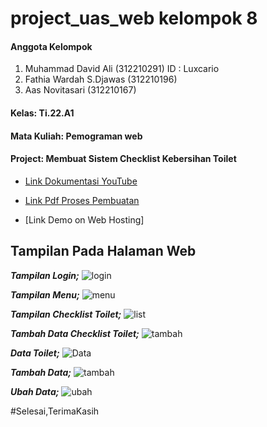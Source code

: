 # project_uas_web kelompok 8
#### Anggota Kelompok
1.  Muhammad David Ali (312210291) ID : Luxcario
2.  Fathia Wardah S.Djawas (312210196)
3.  Aas Novitasari (312210167)

#### Kelas: Ti.22.A1 
#### Mata Kuliah: Pemograman web
#### Project: Membuat Sistem  Checklist Kebersihan Toilet
- [Link Dokumentasi YouTube](https://youtu.be/VM8EkiNfaXc?si=oPOoi1j-HD4lmWB5)


- [Link Pdf Proses Pembuatan](https://drive.google.com/drive/folders/1CvkY79fjMUiKQwyi-vKk3F3QyH8Em8RT)


- [Link Demo on Web Hosting]


## Tampilan Pada Halaman Web
***Tampilan Login;***
![login](https://github.com/aasnovita114/project_uas_web/assets/116045324/31c4bf56-f8cd-4362-b39c-13bbb366de8d)

***Tampilan Menu;***
![menu](https://github.com/aasnovita114/project_uas_web/assets/116045324/b858347d-01fa-483c-9f0b-ebfa279863be)

***Tampilan Checklist Toilet;***
![list](https://github.com/aasnovita114/project_uas_web/assets/116045324/0b144207-801e-4b26-8f42-06ae5c3f5742)

***Tambah Data Checklist Toilet;***
![tambah](https://github.com/aasnovita114/project_uas_web/assets/116045324/3a1eb010-3646-4213-8729-67fa49581194)

***Data Toilet;***
![Data](https://github.com/aasnovita114/project_uas_web/assets/116045324/de7fe039-59ef-4c62-86ee-794f134571e8)

***Tambah Data;***
![tambah](https://github.com/aasnovita114/project_uas_web/assets/116045324/ef45be93-bd19-4b01-bc26-cad7e8abd534)

***Ubah Data;***
![ubah](https://github.com/aasnovita114/project_uas_web/assets/116045324/dd559f2e-9bba-4498-a88a-eb233e78d419)

#Selesai,TerimaKasih
